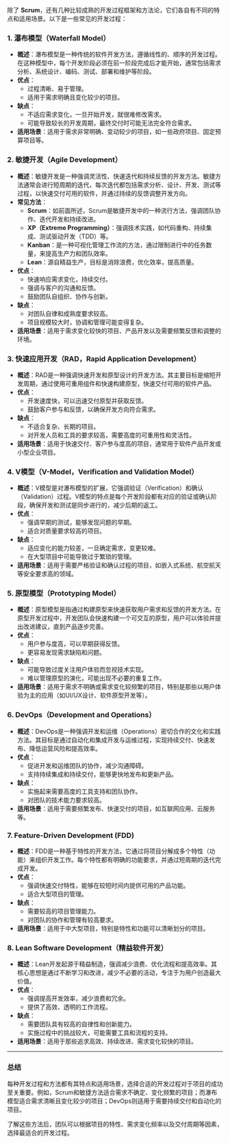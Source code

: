 除了 **Scrum**，还有几种比较成熟的开发过程框架和方法论，它们各自有不同的特点和适用场景。以下是一些常见的开发过程：

### 1. **瀑布模型（Waterfall Model）**

- **概述**：瀑布模型是一种传统的软件开发方法，遵循线性的、顺序的开发过程。在这种模型中，每个开发阶段必须在前一阶段完成后才能开始，通常包括需求分析、系统设计、编码、测试、部署和维护等阶段。
- **优点**：
    - 过程清晰、易于管理。
    - 适用于需求明确且变化较少的项目。
- **缺点**：
    - 不适应需求变化，一旦开始开发，就很难修改需求。
    - 可能导致较长的开发周期，最终交付时可能无法完全符合需求。
- **适用场景**：适用于需求非常明确、变动较少的项目，如一些政府项目、固定预算项目等。

### 2. **敏捷开发（Agile Development）**

- **概述**：敏捷开发是一种强调灵活性、快速迭代和持续反馈的开发方法。敏捷方法通常会进行短周期的迭代，每次迭代都包括需求分析、设计、开发、测试等过程，以快速交付可用的软件，并通过持续的反馈调整开发方向。
- **常见方法**：
    - **Scrum**：如前面所述，Scrum是敏捷开发中的一种流行方法，强调团队协作、迭代开发和持续改进。
    - **XP（Extreme Programming）**：强调技术实践，如代码重构、持续集成、测试驱动开发（TDD）等。
    - **Kanban**：是一种可视化管理工作流的方法，通过限制进行中的任务数量，来提高生产力和团队效率。
    - **Lean**：源自精益生产，目标是消除浪费，优化效率，提高质量。
- **优点**：
    - 快速响应需求变化，持续交付。
    - 强调与客户的沟通和反馈。
    - 鼓励团队自组织、协作与创新。
- **缺点**：
    - 对团队自律和成熟度要求较高。
    - 项目规模较大时，协调和管理可能变得复杂。
- **适用场景**：适用于需求变化较快的项目、产品开发以及需要频繁反馈和调整的环境。

### 3. **快速应用开发（RAD，Rapid Application Development）**

- **概述**：RAD是一种强调快速开发和原型设计的开发方法。其主要目标是缩短开发周期，通过使用可重用组件和快速构建原型，快速交付可用的软件产品。
- **优点**：
    - 开发速度快，可以迅速交付原型并获取反馈。
    - 鼓励客户参与和反馈，以确保开发方向符合需求。
- **缺点**：
    - 不适合复杂、长期的项目。
    - 对开发人员和工具的要求较高，需要高度的可重用性和灵活性。
- **适用场景**：适用于快速交付、客户参与度高的项目，通常用于软件产品开发或小型企业项目。

### 4. **V模型（V-Model，Verification and Validation Model）**

- **概述**：V模型是对瀑布模型的扩展，它强调验证（Verification）和确认（Validation）过程。V模型的特点是每个开发阶段都有对应的验证或确认阶段，确保开发和测试是同步进行的，减少后期的返工。
- **优点**：
    - 强调早期的测试，能够发现问题的早期。
    - 适合对质量要求较高的项目。
- **缺点**：
    - 适应变化的能力较差，一旦确定需求，变更较难。
    - 在大型项目中可能导致过于繁琐的管理。
- **适用场景**：适用于需要严格验证和确认过程的项目，如嵌入式系统、航空航天等安全要求高的领域。

### 5. **原型模型（Prototyping Model）**

- **概述**：原型模型是指通过构建原型来快速获取用户需求和反馈的开发方法。在原型开发过程中，开发团队会快速构建一个可交互的原型，用户可以体验并提出改进建议，直到产品逐步完善。
- **优点**：
    - 用户参与度高，可以早期获得反馈。
    - 更容易发现需求缺陷和问题。
- **缺点**：
    - 可能导致过度关注用户体验而忽视技术实现。
    - 难以管理原型的演化，可能出现不必要的重复工作。
- **适用场景**：适用于需求不明确或需求变化较频繁的项目，特别是那些以用户体验为主的应用（如UI/UX设计、软件原型开发等）。

### 6. **DevOps（Development and Operations）**

- **概述**：DevOps是一种强调开发和运维（Operations）密切合作的文化和实践方法。其目标是通过自动化和集成开发与运维过程，实现持续交付、快速发布、降低运营风险和提高效率。
- **优点**：
    - 促进开发和运维团队的协作，减少沟通障碍。
    - 支持持续集成和持续交付，能够更快地发布和更新产品。
- **缺点**：
    - 实施起来需要高度的工具支持和团队协作。
    - 对团队的技术能力要求较高。
- **适用场景**：适用于需要频繁发布、快速交付的项目，如互联网应用、云服务等。

### 7. **Feature-Driven Development (FDD)**

- **概述**：FDD是一种基于特性的开发方法，它通过将项目分解成多个特性（功能）来组织开发工作。每个特性都有明确的功能要求，并通过短周期的迭代完成开发。
- **优点**：
    - 强调快速交付特性，能够在较短时间内提供可用的产品功能。
    - 适合大型项目的管理。
- **缺点**：
    - 需要较高的项目管理能力。
    - 对团队的协作和管理有较高要求。
- **适用场景**：适用于中大型项目，特别是特性和功能可以清晰划分的项目。

### 8. **Lean Software Development（精益软件开发）**

- **概述**：Lean开发起源于精益制造，强调减少浪费、优化流程和提高效率。其核心思想是通过不断学习和改进，减少不必要的活动，专注于为用户创造最大价值。
- **优点**：
    - 强调提高开发效率，减少浪费和冗余。
    - 提供了高效、透明的工作流程。
- **缺点**：
    - 需要团队具有较高的自律性和创新能力。
    - 实施过程中的挑战较大，可能需要工具和流程的支持。
- **适用场景**：适用于那些追求高效、持续改进、需求变化较快的项目。

---

### 总结

每种开发过程和方法都有其特点和适用场景，选择合适的开发过程对于项目的成功至关重要。例如，Scrum和敏捷方法适合需求不确定、变化频繁的项目；而瀑布模型适合需求清晰且变化较少的项目；DevOps则适用于需要持续交付和自动化的项目。

了解这些方法后，团队可以根据项目的特性、需求变化频率以及交付周期等因素，选择最适合的开发过程。